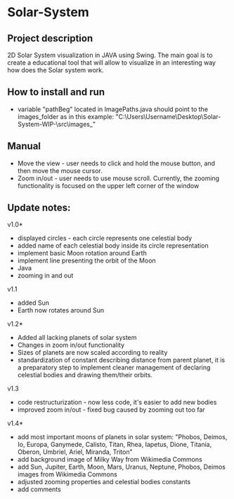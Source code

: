 # Solar-System


## Project description
2D Solar System visualization in JAVA using Swing. The main goal is to create a educational tool that will allow to visualize in an interesting way how does the Solar system work.


## How to install and run
- variable "pathBeg" located in ImagePaths.java should point to the images_folder as in this example: "C:\\Users\\Username\\Desktop\\Solar-System-WIP-\\src\\images_"

## Manual
- Move the view - user needs to click and hold the mouse button, and then move the mouse cursor.
 - Zoom in/out - user needs to use mouse scroll. Currently, the zooming functionality is focused on the upper left corner of the window

## Update notes:

v1.0*

- displayed circles - each circle represents one celestial body
- added name of each celestial body inside its circle representation
- implement basic Moon rotation around Earth
- implement line presenting the orbit of the Moon
- Java
- zooming in and out

v1.1
- added Sun
- Earth now rotates around Sun

v1.2*
- Added all lacking planets of solar system
- Changes in zoom in/out functionality
- Sizes of planets are now scaled according to reality
- standardization of constant describing distance from parent planet,
it is a preparatory step to implement cleaner management of declaring
celestial bodies and drawing them/their orbits.

v1.3
- code restructurization - now less code, it's easier to add new bodies
- improved zoom in/out - fixed bug caused by zooming out too far

v1.4*
- add most important moons of planets in solar system: "Phobos, Deimos, Io, Europa, Ganymede, Calisto, Titan, Rhea, Iapetus, Dione, Titania, Oberon, Umbriel, Ariel, Miranda, Triton"
- add background image of Milky Way from Wikimedia Commons
- add Sun, Jupiter, Earth, Moon, Mars, Uranus, Neptune, Phobos, Deimos images from Wikimedia Commons
- adjusted zooming properties and celestial bodies constants
- add comments
